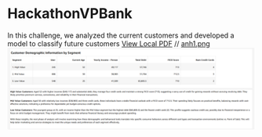 # HackathonVPBank
In this challenge, we analyzed the current customers and developed a model to classify future customers
[View Local PDF](VPBank_Hackathon_CLV_Team106.pdf)
//
[anh1.png](HackathonVPBank/anh1.png)
![Overview](anh2.png)
